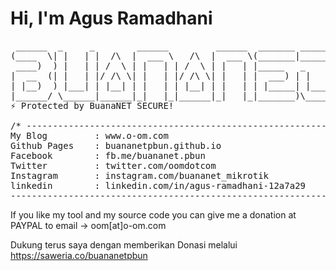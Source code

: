 # Hi, I'm Agus Ramadhani
<pre>
 ______  _     _        ______         ______  _______ _______ 
(____  \| |   | |  /\  |  ___ \   /\  |  ___ \(_______|_______)
 ____)  ) |   | | /  \ | |   | | /  \ | |   | |_____   _       
|  __  (| |   | |/ /\ \| |   | |/ /\ \| |   | |  ___) | |      
| |__)  ) |___| | |__| | |   | | |__| | |   | | |_____| |_____ 
|______/ \______|______|_|   |_|______|_|   |_|_______)\______)
⚡ Protected by BuanaNET SECURE!

/* -------------------------------------------------------------
My Blog         : www.o-om.com
Github Pages    : buananetpbun.github.io
Facebook        : fb.me/buananet.pbun
Twitter         : twitter.com/oomdotcom
Instagram       : instagram.com/buananet_mikrotik
linkedin        : linkedin.com/in/agus-ramadhani-12a7a29
------------------------------------------------------------- /*
</pre>
If you like my tool and my source code you can give me a donation at PAYPAL to email -> oom[at]o-om.com

Dukung terus saya dengan memberikan Donasi melalui https://saweria.co/buananetpbun


<!--
**buananetpbun/buananetpbun** is a ✨ _special_ ✨ repository because its `README.md` (this file) appears on your GitHub profile.

Here are some ideas to get you started:

- 🔭 I’m currently working on ...
- 🌱 I’m currently learning ...
- 👯 I’m looking to collaborate on ...
- 🤔 I’m looking for help with ...
- 💬 Ask me about ...
- 📫 How to reach me: ...
- 😄 Pronouns: ...
- ⚡ Fun fact: ...
-->

